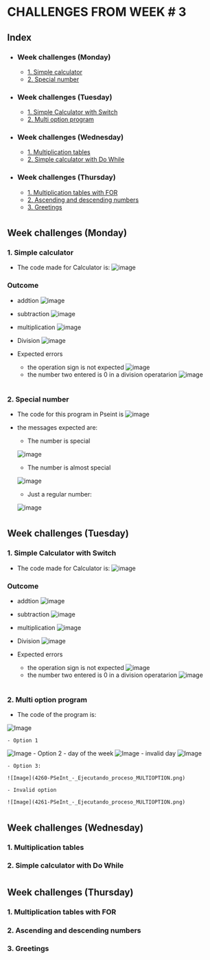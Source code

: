 # CHALLENGES FROM WEEK # 3 

## Index
- ### Week challenges (Monday)
    - [1. Simple calculator](#1-simple-calculator)
    - [2. Special number](#2-special-number)
- ### Week challenges (Tuesday)
    - [1. Simple Calculator with Switch](#1-simple-calculator-with-switch)
    - [2. Multi option program](#2-multi-option-program)
- ### Week challenges (Wednesday)
    - [1. Multiplication tables](#1-multiplication-tables)
    - [2. Simple calculator with Do While](#2-simple-calculator-with-do-while)
- ### Week challenges (Thursday)
    - [1. Multiplication tables with FOR](#1-multiplication-tables-with-for)
    - [2. Ascending and descending numbers](#2-ascending-and-descending-numbers)
    - [3. Greetings](#3-greetings)

#

## Week challenges (Monday)

### 1. Simple calculator
- The code made for Calculator is:
![image](4234-PSeInt.png)

### Outcome
- addtion
![image](4235-PSeInt_-_Ejecutando_proceso_SIMPLE_CALCULATOR.png)
- subtraction
![image](4236-PSeInt_-_Ejecutando_proceso_SIMPLE_CALCULATOR.png)
- multiplication
![image](4237-PSeInt_-_Ejecutando_proceso_SIMPLE_CALCULATOR.png)

- Division
![image](4238-PSeInt_-_Ejecutando_proceso_SIMPLE_CALCULATOR.png)
- Expected errors
    - the operation sign is not expected
    ![image](4240-PSeInt_-_Ejecutando_proceso_SIMPLE_CALCULATOR.png)
    - the number two entered is 0 in a division operatarion
    ![image](4239-PSeInt_-_Ejecutando_proceso_SIMPLE_CALCULATOR.png)
#

### 2. Special number
 - The code for this program in Pseint is
![image](4241-PSeInt.png)
 - the messages expected are:

    - The number is special

    ![image](4243-PSeInt_-_Ejecutando_proceso_SPECIALNUMBER.png)

    - The number is almost special

    ![image](4244-PSeInt_-_Ejecutando_proceso_SPECIALNUMBER.png)

    - Just a regular number:

    ![image](4242-PSeInt_-_Ejecutando_proceso_SPECIALNUMBER.png)


#

## Week challenges (Tuesday)
### 1. Simple Calculator with Switch
- The code made for Calculator is:
![image](4249-PSeInt.png)

### Outcome
- addtion
![image](4250-PSeInt_-_Ejecutando_proceso_SIMPLE_CALCULATOR.png)
- subtraction
![image](4251-PSeInt_-_Ejecutando_proceso_SIMPLE_CALCULATOR.png)
- multiplication
![image](4255-PSeInt_-_Ejecutando_proceso_SIMPLE_CALCULATOR.png)

- Division
![image](4252-PSeInt_-_Ejecutando_proceso_SIMPLE_CALCULATOR.png)
- Expected errors
    - the operation sign is not expected
    ![image](4253-PSeInt_-_Ejecutando_proceso_SIMPLE_CALCULATOR.png)
    - the number two entered is 0 in a division operatarion
    ![image](4254-PSeInt_-_Ejecutando_proceso_SIMPLE_CALCULATOR.png)

#
### 2. Multi option program
- The code of the program is:

![Image](4256-PSeInt.png)

    - Option 1
![Image](4257-PSeInt_-_Ejecutando_proceso_MULTIOPTION.png)
    - Option 2
        - day of the week
        ![Image](4259-PSeInt_-_Ejecutando_proceso_MULTIOPTION.png)
        - invalid day
        ![Image](4258-PSeInt_-_Ejecutando_proceso_MULTIOPTION.png)

    - Option 3:
    
    ![Image](4260-PSeInt_-_Ejecutando_proceso_MULTIOPTION.png)

    - Invalid option
    
    ![Image](4261-PSeInt_-_Ejecutando_proceso_MULTIOPTION.png)



#

## Week challenges (Wednesday)

### 1. Multiplication tables
### 2. Simple calculator with Do While

#
## Week challenges (Thursday)
 ### 1. Multiplication tables with FOR
 ### 2. Ascending and descending numbers
 ### 3. Greetings

#